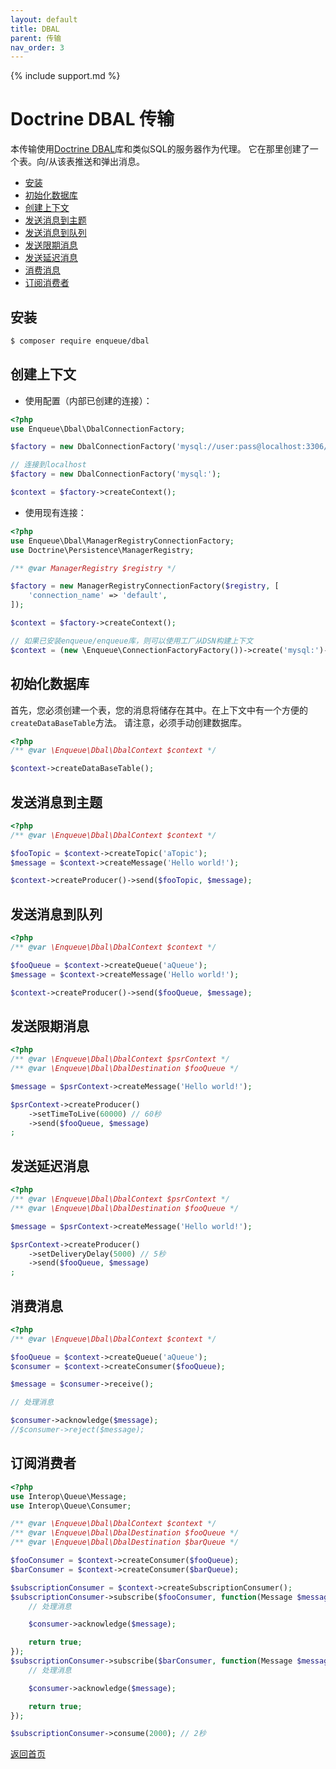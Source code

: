 ```yaml
---
layout: default
title: DBAL
parent: 传输
nav_order: 3
---
```

{% include support.md %}

# Doctrine DBAL 传输

本传输使用[Doctrine DBAL](http://docs.doctrine-project.org/projects/doctrine-dbal/en/latest/)库和类似SQL的服务器作为代理。
它在那里创建了一个表。向/从该表推送和弹出消息。

* [安装](#安装)
* [初始化数据库](#初始化数据库)
* [创建上下文](#创建上下文)
* [发送消息到主题](#发送消息到主题)
* [发送消息到队列](#发送消息到队列)
* [发送限期消息](#发送限期消息)
* [发送延迟消息](#发送延迟消息)
* [消费消息](#消费消息)
* [订阅消费者](#订阅消费者)

## 安装

```bash
$ composer require enqueue/dbal
```

## 创建上下文

* 使用配置（内部已创建的连接）：

```php
<?php
use Enqueue\Dbal\DbalConnectionFactory;

$factory = new DbalConnectionFactory('mysql://user:pass@localhost:3306/mqdev');

// 连接到localhost
$factory = new DbalConnectionFactory('mysql:');

$context = $factory->createContext();
```

* 使用现有连接：

```php
<?php
use Enqueue\Dbal\ManagerRegistryConnectionFactory;
use Doctrine\Persistence\ManagerRegistry;

/** @var ManagerRegistry $registry */

$factory = new ManagerRegistryConnectionFactory($registry, [
    'connection_name' => 'default',
]);

$context = $factory->createContext();

// 如果已安装enqueue/enqueue库，则可以使用工厂从DSN构建上下文
$context = (new \Enqueue\ConnectionFactoryFactory())->create('mysql:')->createContext();
```

## 初始化数据库

首先，您必须创建一个表，您的消息将储存在其中。在上下文中有一个方便的`createDataBaseTable`方法。
请注意，必须手动创建数据库。

```php
<?php
/** @var \Enqueue\Dbal\DbalContext $context */

$context->createDataBaseTable();
```

## 发送消息到主题

```php
<?php
/** @var \Enqueue\Dbal\DbalContext $context */

$fooTopic = $context->createTopic('aTopic');
$message = $context->createMessage('Hello world!');

$context->createProducer()->send($fooTopic, $message);
```

## 发送消息到队列

```php
<?php
/** @var \Enqueue\Dbal\DbalContext $context */

$fooQueue = $context->createQueue('aQueue');
$message = $context->createMessage('Hello world!');

$context->createProducer()->send($fooQueue, $message);
```

## 发送限期消息

```php
<?php
/** @var \Enqueue\Dbal\DbalContext $psrContext */
/** @var \Enqueue\Dbal\DbalDestination $fooQueue */

$message = $psrContext->createMessage('Hello world!');

$psrContext->createProducer()
    ->setTimeToLive(60000) // 60秒
    ->send($fooQueue, $message)
;
```

## 发送延迟消息

```php
<?php
/** @var \Enqueue\Dbal\DbalContext $psrContext */
/** @var \Enqueue\Dbal\DbalDestination $fooQueue */

$message = $psrContext->createMessage('Hello world!');

$psrContext->createProducer()
    ->setDeliveryDelay(5000) // 5秒
    ->send($fooQueue, $message)
;
````

## 消费消息

```php
<?php
/** @var \Enqueue\Dbal\DbalContext $context */

$fooQueue = $context->createQueue('aQueue');
$consumer = $context->createConsumer($fooQueue);

$message = $consumer->receive();

// 处理消息

$consumer->acknowledge($message);
//$consumer->reject($message);
```

## 订阅消费者

```php
<?php
use Interop\Queue\Message;
use Interop\Queue\Consumer;

/** @var \Enqueue\Dbal\DbalContext $context */
/** @var \Enqueue\Dbal\DbalDestination $fooQueue */
/** @var \Enqueue\Dbal\DbalDestination $barQueue */

$fooConsumer = $context->createConsumer($fooQueue);
$barConsumer = $context->createConsumer($barQueue);

$subscriptionConsumer = $context->createSubscriptionConsumer();
$subscriptionConsumer->subscribe($fooConsumer, function(Message $message, Consumer $consumer) {
    // 处理消息

    $consumer->acknowledge($message);

    return true;
});
$subscriptionConsumer->subscribe($barConsumer, function(Message $message, Consumer $consumer) {
    // 处理消息

    $consumer->acknowledge($message);

    return true;
});

$subscriptionConsumer->consume(2000); // 2秒
```

[返回首页](../index.md)